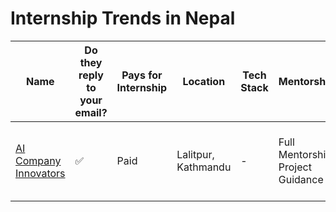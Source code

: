 # Internship Trends in Nepal


| Name                                                | Do they reply to your email? | Pays for Internship | Location   | Tech Stack            | Mentorship                    | Hiring Possibility                           | Remote                           | Last Updated |
| --------------------------------------------------- | ---------------------------- | ------------------- | ---------- | --------------------- | ------------------------------ | -------------------------------------------- | --------------------------------- | ------------ |
| [AI Company Innovators](https://aiinnovators.com) | ✅ | Paid | Lalitpur, Kathmandu | - | Full Mentorship, Project Guidance | Possibly, depending on performance, Internship-to-Contract | Fully Remote | 2024-01-01 |
